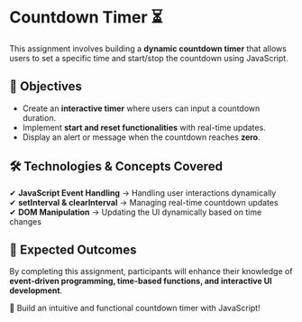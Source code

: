 # Countdown Timer ⏳

This assignment involves building a **dynamic countdown timer** that allows users to set a specific time and start/stop the countdown using JavaScript.

## 📌 Objectives

- Create an **interactive timer** where users can input a countdown duration.
- Implement **start and reset functionalities** with real-time updates.
- Display an alert or message when the countdown reaches **zero**.

## 🛠 Technologies & Concepts Covered

✔ **JavaScript Event Handling** → Handling user interactions dynamically  
✔ **setInterval & clearInterval** → Managing real-time countdown updates  
✔ **DOM Manipulation** → Updating the UI dynamically based on time changes

## 🎯 Expected Outcomes

By completing this assignment, participants will enhance their knowledge of **event-driven programming, time-based functions, and interactive UI development**.

🚀 Build an intuitive and functional countdown timer with JavaScript!
